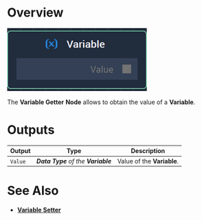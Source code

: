 # Overview

![The Variable Getter Node.](../../.gitbook/assets/variablegetternode.png)

The **Variable Getter** **Node** allows to obtain the value of a **Variable**.



# Outputs

|Output|Type|Description|
|---|---|---|
| `Value` | _**Data Type** of the **Variable**_ | Value of the **Variable**. |

# See Also

* [**Variable Setter**](variable-setter.md)


